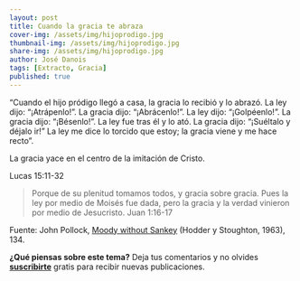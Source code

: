 ```yaml
---
layout: post
title: Cuando la gracia te abraza
cover-img: /assets/img/hijoprodigo.jpg
thumbnail-img: /assets/img/hijoprodigo.jpg 
share-img: /assets/img/hijoprodigo.jpg
author: José Danois
tags: [Extracto, Gracia]
published: true
---
```

“Cuando el hijo pródigo llegó a casa, la gracia lo recibió y lo abrazó. La ley dijo: “¡Atrápenlo!”. La gracia dijo: “¡Abrácenlo!”. La ley dijo: “¡Golpéenlo!”. La gracia dijo: “¡Bésenlo!”. La ley fue tras él y lo ató. La gracia dijo: “¡Suéltalo y déjalo ir!” La ley me dice lo torcido que estoy; la gracia viene y me hace recto”.

La gracia yace en el centro de la imitación de Cristo.

Lucas 15:11-32

> Porque de su plenitud tomamos todos, y gracia sobre gracia. Pues la ley por medio de Moisés fue dada, pero la gracia y la verdad vinieron por medio de Jesucristo. Juan 1:16-17

Fuente: John Pollock, [Moody without Sankey](https://www.amazon.com/D-L-Moody-without-Sankey-History/dp/1857921674 "Link: https://www.amazon.com/D-L-Moody-without-Sankey-History/dp/1857921674") (Hodder y Stoughton, 1963), 134.

**¿Qué piensas sobre este tema?** Deja tus comentarios y no olvides **[suscribirte](https://www.feedio.co/@jdanois)** gratis para recibir nuevas publicaciones.
<!--stackedit_data:
eyJoaXN0b3J5IjpbNzI3MzU1OTk4LDQ4NjY4NDk3Nl19
-->